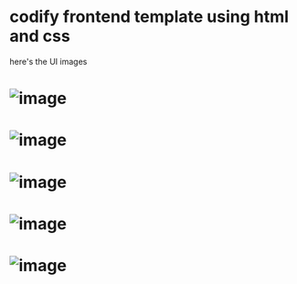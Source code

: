 # codify frontend template using html and css 
here's the UI images
# ![image](https://github.com/user-attachments/assets/21bd2999-20c2-4a8f-8cb0-ad8551efd3df)
# ![image](https://github.com/user-attachments/assets/74e4df39-181b-4fff-a523-125672692622)
# ![image](https://github.com/user-attachments/assets/c071f4fb-d485-49ea-bf49-d9f7d7bbf0a5)
# ![image](https://github.com/user-attachments/assets/e2359b37-1592-47f7-b59a-8f2521b9b986)
# ![image](https://github.com/user-attachments/assets/d4e03966-f7af-4930-b993-6fb066ffb4de)

